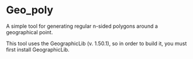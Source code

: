 # Geo_poly
A simple tool for generating regular n-sided polygons around a geographical point.

This tool uses the GeographicLib (v. 1.50.1), so in order to build it, you must first install GeographicLib.
